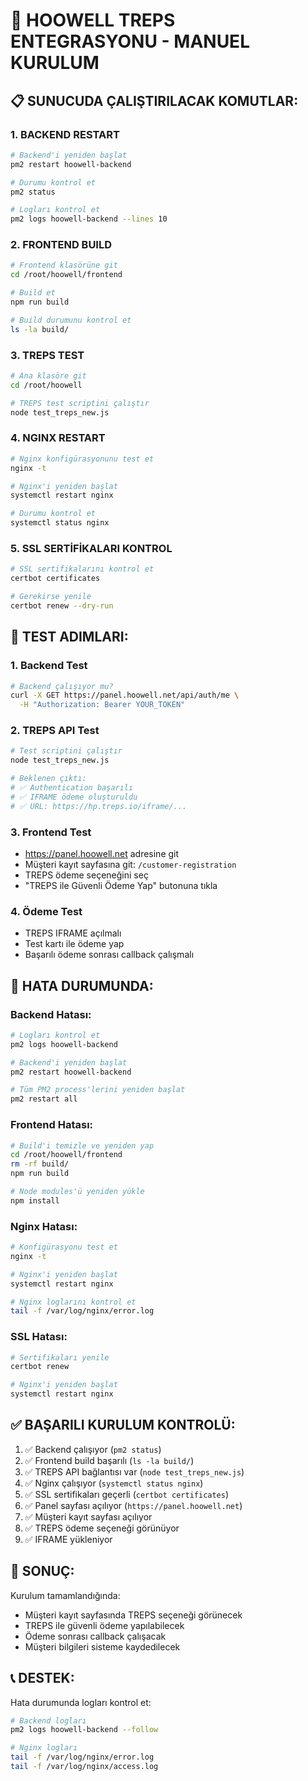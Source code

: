 # 🚀 HOOWELL TREPS ENTEGRASYONU - MANUEL KURULUM

## 📋 **SUNUCUDA ÇALIŞTIRILACAK KOMUTLAR:**

### **1. BACKEND RESTART**
```bash
# Backend'i yeniden başlat
pm2 restart hoowell-backend

# Durumu kontrol et
pm2 status

# Logları kontrol et
pm2 logs hoowell-backend --lines 10
```

### **2. FRONTEND BUILD**
```bash
# Frontend klasörüne git
cd /root/hoowell/frontend

# Build et
npm run build

# Build durumunu kontrol et
ls -la build/
```

### **3. TREPS TEST**
```bash
# Ana klasöre git
cd /root/hoowell

# TREPS test scriptini çalıştır
node test_treps_new.js
```

### **4. NGINX RESTART**
```bash
# Nginx konfigürasyonunu test et
nginx -t

# Nginx'i yeniden başlat
systemctl restart nginx

# Durumu kontrol et
systemctl status nginx
```

### **5. SSL SERTİFİKALARI KONTROL**
```bash
# SSL sertifikalarını kontrol et
certbot certificates

# Gerekirse yenile
certbot renew --dry-run
```

## 🧪 **TEST ADIMLARI:**

### **1. Backend Test**
```bash
# Backend çalışıyor mu?
curl -X GET https://panel.hoowell.net/api/auth/me \
  -H "Authorization: Bearer YOUR_TOKEN"
```

### **2. TREPS API Test**
```bash
# Test scriptini çalıştır
node test_treps_new.js

# Beklenen çıktı:
# ✅ Authentication başarılı
# ✅ IFRAME ödeme oluşturuldu
# ✅ URL: https://hp.treps.io/iframe/...
```

### **3. Frontend Test**
- https://panel.hoowell.net adresine git
- Müşteri kayıt sayfasına git: `/customer-registration`
- TREPS ödeme seçeneğini seç
- "TREPS ile Güvenli Ödeme Yap" butonuna tıkla

### **4. Ödeme Test**
- TREPS IFRAME açılmalı
- Test kartı ile ödeme yap
- Başarılı ödeme sonrası callback çalışmalı

## 🔧 **HATA DURUMUNDA:**

### **Backend Hatası:**
```bash
# Logları kontrol et
pm2 logs hoowell-backend

# Backend'i yeniden başlat
pm2 restart hoowell-backend

# Tüm PM2 process'lerini yeniden başlat
pm2 restart all
```

### **Frontend Hatası:**
```bash
# Build'i temizle ve yeniden yap
cd /root/hoowell/frontend
rm -rf build/
npm run build

# Node modules'ü yeniden yükle
npm install
```

### **Nginx Hatası:**
```bash
# Konfigürasyonu test et
nginx -t

# Nginx'i yeniden başlat
systemctl restart nginx

# Nginx loglarını kontrol et
tail -f /var/log/nginx/error.log
```

### **SSL Hatası:**
```bash
# Sertifikaları yenile
certbot renew

# Nginx'i yeniden başlat
systemctl restart nginx
```

## ✅ **BAŞARILI KURULUM KONTROLÜ:**

1. ✅ Backend çalışıyor (`pm2 status`)
2. ✅ Frontend build başarılı (`ls -la build/`)
3. ✅ TREPS API bağlantısı var (`node test_treps_new.js`)
4. ✅ Nginx çalışıyor (`systemctl status nginx`)
5. ✅ SSL sertifikaları geçerli (`certbot certificates`)
6. ✅ Panel sayfası açılıyor (`https://panel.hoowell.net`)
7. ✅ Müşteri kayıt sayfası açılıyor
8. ✅ TREPS ödeme seçeneği görünüyor
9. ✅ IFRAME yükleniyor

## 🎯 **SONUÇ:**

Kurulum tamamlandığında:
- Müşteri kayıt sayfasında TREPS seçeneği görünecek
- TREPS ile güvenli ödeme yapılabilecek
- Ödeme sonrası callback çalışacak
- Müşteri bilgileri sisteme kaydedilecek

## 📞 **DESTEK:**

Hata durumunda logları kontrol et:
```bash
# Backend logları
pm2 logs hoowell-backend --follow

# Nginx logları
tail -f /var/log/nginx/error.log
tail -f /var/log/nginx/access.log
```
